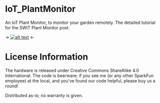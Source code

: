 # IoT_PlantMonitor
An IoT Plant Monitor, to monitor your garden remotely.
The detailed tutorial for the SWIT Plant Monitor post.

-> [![alt text](https://cdn.sparkfun.com/r/600-600/assets/learn_tutorials/5/5/2/Rishabh-02.jpg)](https://cdn.sparkfun.com/assets/learn_tutorials/5/5/2/Rishabh-02.jpg) <-
# License Information

The hardware is released under Creative Commons ShareAlike 4.0 International. The code is beerware; if you see me (or any other SparkFun employee) at the local, and you've found our code helpful, please buy us a round!

Distributed as-is; no warranty is given.
